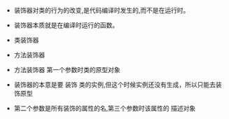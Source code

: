 * 装饰器对类的行为的改变,是代码编译时发生的,而不是在运行时。
* 装饰器本质就是在编译时运行的函数。


* 类装饰器
* 方法装饰器

* 方法装饰器 第一个参数时类的原型对象
* 装饰器的本意是要 装饰 类的实例,但这个时候实例还没有生成，所以只能去装饰原型
* 第二个参数是所有装饰的属性的名,第三个参数时该属性的 描述对象